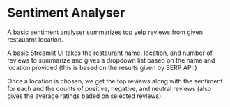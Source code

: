 # Sentiment Analyser
A basic sentiment analyser summarizes top yelp reviews from given restauarnt location.

A basic Streamlit UI takes the restaurant name, location, and number of reviews to summarize and gives a dropdown list based on the name and location provided (this is based on the results given by SERP API.)

Once a location is chosen, we get the top reviews along with the sentiment for each and the counts of positive, negative, and neutral reviews (also gives the average ratings baded on selected reviews). 
